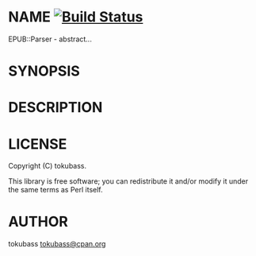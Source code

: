 # NAME [![Build Status](https://travis-ci.org/tokubass/p5-EPUB-Parser.png)](https://travis-ci.org/tokubass/p5-EPUB-Parser)

EPUB::Parser - abstract...

# SYNOPSIS



# DESCRIPTION

# LICENSE

Copyright (C) tokubass.

This library is free software; you can redistribute it and/or modify
it under the same terms as Perl itself.

# AUTHOR

tokubass <tokubass@cpan.org>
